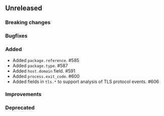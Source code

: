 <!-- When adding an entry to the Changelog:
- Please follow the Keep a Changelog: http://keepachangelog.com/ guidelines.
- Please insert your changelog line ordered by PR ID.
Thanks, you're awesome :-) -->

## Unreleased

### Breaking changes

### Bugfixes

### Added

* Added `package.reference`. #585
* Added `package.type`. #587
* Added `host.domain` field. #591
* Added `process.exit_code`. #600
* Added fields in `tls.*` to support analysis of TLS protocol events. #606


### Improvements

### Deprecated


<!-- All empty sections:

## Unreleased

### Breaking changes

### Bugfixes

### Added

### Improvements

### Deprecated

-->
